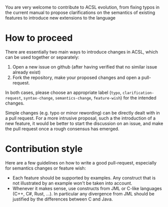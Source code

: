 You are very welcome to contribute to ACSL evolution, from fixing typos in
the current manual to propose clarifications on the semantics of existing
features to introduce new extensions to the language

# How to proceed

There are essentially two main ways to introduce changes in ACSL, which can be
used together or separately:

1. Open a new issue on github (after having verified that no similar issue
   already exist)
1. Fork the repository, make your proposed changes and open a pull-request.

In both cases, please choose an appropriate label (`typo`,
`clarification-request`, `syntax-change`, `semantics-change`, `feature-wish`)
for the intended changes.

Simple changes (e.g. typo or minor rewording) can be directly dealt with in a
pull request. For a more intrusive proposal, such a the introduction of a new
feature, it would be better to start the discussion on an issue, and make the
pull request once a rough consensus has emerged.

# Contribution style

Here are a few guidelines on how to write a good pull-request, especially
for semantics changes or feature wish:

- Each feature should be supported by examples. Any construct that is not
illustrated by an example won't be taken into account.
- Whenever it makes sense, use constructs from JML or C-like languages
(C++, C#, Rust, ...). In particular any divergence from JML should be justified
by the differences between C and Java.
